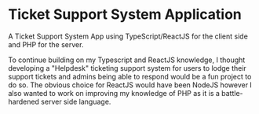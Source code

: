 # Ticket Support System Application

A Ticket Support System App using TypeScript/ReactJS for the client side and PHP for the server.

To continue building on my Typescript and ReactJS knowledge, I thought developing a "Helpdesk" ticketing support system for users to lodge their support tickets and admins being able to respond would be a fun project to do so. The obvious choice for ReactJS would have been NodeJS however I also wanted to work on improving my knowledge of PHP as it is a battle-hardened server side language.
